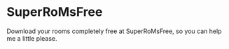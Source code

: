# SuperRoMsFree
Download your rooms completely free at SuperRoMsFree, so you can help me a little please.
